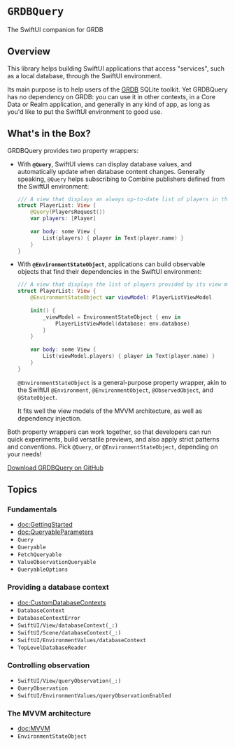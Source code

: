 # ``GRDBQuery``

The SwiftUI companion for GRDB

## Overview

This library helps building SwiftUI applications that access "services", such as a local database, through the SwiftUI environment.

Its main purpose is to help users of the [GRDB] SQLite toolkit. Yet GRDBQuery has no dependency on GRDB: you can use it in other contexts, in a Core Data or Realm application, and generally in any kind of app, as long as you'd like to put the SwiftUI environment to good use. 

## What's in the Box?

GRDBQuery provides two property wrappers:

- With **`@Query`**, SwiftUI views can display database values, and automatically update when database content changes. Generally speaking, `@Query` helps subscribing to Combine publishers defined from the SwiftUI environment:

    ```swift
    /// A view that displays an always up-to-date list of players in the database.
    struct PlayerList: View {
        @Query(PlayersRequest())
        var players: [Player]
        
        var body: some View {
            List(players) { player in Text(player.name) }
        }
    }
    ```

- With **`@EnvironmentStateObject`**, applications can build observable objects that find their dependencies in the SwiftUI environment:

    ```swift
    /// A view that displays the list of players provided by its view model.
    struct PlayerList: View {
        @EnvironmentStateObject var viewModel: PlayerListViewModel
        
        init() {
            _viewModel = EnvironmentStateObject { env in
                PlayerListViewModel(database: env.database)
            }
        }
        
        var body: some View {
            List(viewModel.players) { player in Text(player.name) }
        }
    }
    ```
    
    `@EnvironmentStateObject` is a general-purpose property wrapper, akin to the SwiftUI `@Environment`, `@EnvironmentObject`, `@ObservedObject`, and `@StateObject`.
    
    It fits well the view models of the MVVM architecture, as well as dependency injection. 

Both property wrappers can work together, so that developers can run quick experiments, build versatile previews, and also apply strict patterns and conventions. Pick `@Query`, or `@EnvironmentStateObject`, depending on your needs!

[Download GRDBQuery on GitHub](http://github.com/groue/GRDBQuery)

## Topics

### Fundamentals

- <doc:GettingStarted>
- <doc:QueryableParameters>
- ``Query``
- ``Queryable``
- ``FetchQueryable``
- ``ValueObservationQueryable``
- ``QueryableOptions``

### Providing a database context

- <doc:CustomDatabaseContexts>
- ``DatabaseContext``
- ``DatabaseContextError``
- ``SwiftUI/View/databaseContext(_:)``
- ``SwiftUI/Scene/databaseContext(_:)``
- ``SwiftUI/EnvironmentValues/databaseContext``
- ``TopLevelDatabaseReader``

### Controlling observation

- ``SwiftUI/View/queryObservation(_:)``
- ``QueryObservation``
- ``SwiftUI/EnvironmentValues/queryObservationEnabled``

### The MVVM architecture

- <doc:MVVM>
- ``EnvironmentStateObject``

[GRDB]: http://github.com/groue/GRDB.swift
